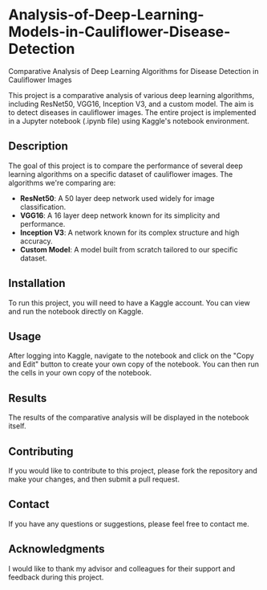 # Analysis-of-Deep-Learning-Models-in-Cauliflower-Disease-Detection
Comparative Analysis of Deep Learning Algorithms for Disease Detection in Cauliflower Images

This project is a comparative analysis of various deep learning algorithms, including ResNet50, VGG16, Inception V3, and a custom model. The aim is to detect diseases in cauliflower images. The entire project is implemented in a Jupyter notebook (.ipynb file) using Kaggle's notebook environment.

## Description

The goal of this project is to compare the performance of several deep learning algorithms on a specific dataset of cauliflower images. The algorithms we're comparing are:

- **ResNet50**: A 50 layer deep network used widely for image classification.
- **VGG16**: A 16 layer deep network known for its simplicity and performance.
- **Inception V3**: A network known for its complex structure and high accuracy.
- **Custom Model**: A model built from scratch tailored to our specific dataset.

## Installation

To run this project, you will need to have a Kaggle account. You can view and run the notebook directly on Kaggle.

## Usage

After logging into Kaggle, navigate to the notebook and click on the "Copy and Edit" button to create your own copy of the notebook. You can then run the cells in your own copy of the notebook.

## Results

The results of the comparative analysis will be displayed in the notebook itself.

## Contributing

If you would like to contribute to this project, please fork the repository and make your changes, and then submit a pull request.

## Contact

If you have any questions or suggestions, please feel free to contact me.

## Acknowledgments

I would like to thank my advisor and colleagues for their support and feedback during this project.
